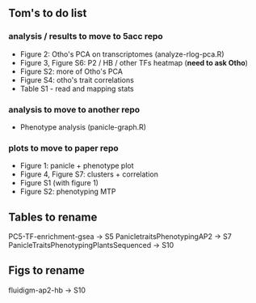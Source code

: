 
## Tom's to do list

### analysis / results to move to 5acc repo

- Figure 2: Otho's PCA on transcriptomes (analyze-rlog-pca.R)
- Figure 3, Figure S6: P2 / HB / other TFs heatmap (**need to ask Otho**)
- Figure S2: more of Otho's PCA 
- Figure S4: otho's trait correlations
- Table S1 - read and mapping stats

### analysis to move to another repo

- Phenotype analysis (panicle-graph.R)

### plots to move to paper repo

- Figure 1: panicle + phenotype plot
- Figure 4, Figure S7: clusters + correlation
- Figure S1 (with figure 1)
- Figure S2: phenotyping MTP

## Tables to rename 

PC5-TF-enrichment-gsea -> S5
PanicletraitsPhenotypingAP2 -> S7
PanicleTraitsPhenotypingPlantsSequenced -> S10

## Figs to rename

fluidigm-ap2-hb -> S10